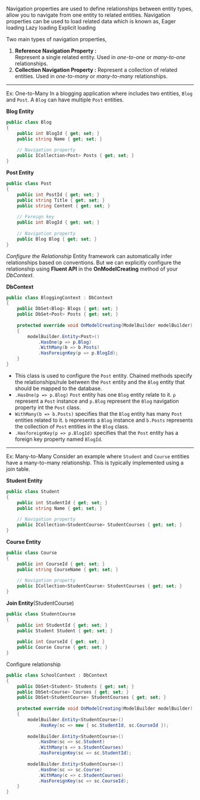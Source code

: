 Navigation properties are used to define relationships between entity types, allow you to navigate from one entity to related entities. 
Navigation properties can be used to load related data which is known as,
	Eager loading
	Lazy loading
	Explicit loading

Two main types of navigation properties,
1. **Reference Navigation Property :**  
	Represent a single related entity.
	Used in *one-to-one* or *many-to-one* relationships.
2. **Collection Navigation Property :** 
	Represent a collection of related entities. 
	Used in *one-to-many* or *many-to-many* relationships. 
****
Ex: One-to-Many
In a blogging application where includes two entities, `Blog` and `Post`. 
A `Blog` can have multiple `Post` entities. 

**Blog Entity**
```C#
public class Blog
{
    public int BlogId { get; set; }
    public string Name { get; set; }
	
    // Navigation property
    public ICollection<Post> Posts { get; set; }
}
```

**Post Entity**
```C#
public class Post
{
    public int PostId { get; set; }
    public string Title { get; set; }
    public string Content { get; set; }
	
    // Foreign key
    public int BlogId { get; set; }
	
    // Navigation property
    public Blog Blog { get; set; }
}

```

*Configure the Relationship*
Entity framework can automatically infer relationships based on conventions. 
But we can explicitly configure the relationship using **Fluent API** in the **OnModelCreating** method of your *DbContext*.

**DbContext**
```C#
public class BloggingContext : DbContext
{
    public DbSet<Blog> Blogs { get; set; }
    public DbSet<Post> Posts { get; set; }
	
    protected override void OnModelCreating(ModelBuilder modelBuilder)
    {
        modelBuilder.Entity<Post>()
            .HasOne(p => p.Blog)
            .WithMany(b => b.Posts)
            .HasForeignKey(p => p.BlogId);
    }
}
```
- This class is used to configure the `Post` entity. Chained methods specify the relationships/rule between the `Post` entity and the `Blog` entity that should be mapped to the database. 
- `.HasOne(p => p.Blog)`
	`Post` entity has one `Blog` entity relate to it. 
	`p` represent a `Post` instance and `p.Blog` represent the `Blog` navigation property int the `Post` class.
- `WithMany(b => b.Posts)`
	specifies that the `Blog` entity has many `Post` entities related to it. 
	`b` represents a `Blog` instance and `b.Posts` represents the collection of `Post` entities in the `Blog` class.
- `.HasforeignKey(p => p.BlogId)`
	specifies that the `Post` entity has a foreign key property named `BlogId`.
****
Ex: Many-to-Many
Consider an example where `Student` and `Course` entities have a many-to-many relationship. This is typically implemented using a join table.

**Student Entity**
```C#
public class Student
{
    public int StudentId { get; set; }
    public string Name { get; set; }
	
    // Navigation property
    public ICollection<StudentCourse> StudentCourses { get; set; }
}
```

**Course Entity**
```C#
public class Course
{
    public int CourseId { get; set; }
    public string CourseName { get; set; }
	
    // Navigation property
    public ICollection<StudentCourse> StudentCourses { get; set; }
}
```

**Join Entity**(StudentCourse)
```C#
public class StudentCourse
{
    public int StudentId { get; set; }
    public Student Student { get; set; }
	
    public int CourseId { get; set; }
    public Course Course { get; set; }
}
```

Configure relationship
```C#
public class SchoolContext : DbContext
{
    public DbSet<Student> Students { get; set; }
    public DbSet<Course> Courses { get; set; }
    public DbSet<StudentCourse> StudentCourses { get; set; }
	
    protected override void OnModelCreating(ModelBuilder modelBuilder)
    {
        modelBuilder.Entity<StudentCourse>()
            .HasKey(sc => new { sc.StudentId, sc.CourseId });
			
        modelBuilder.Entity<StudentCourse>()
            .HasOne(sc => sc.Student)
            .WithMany(s => s.StudentCourses)
            .HasForeignKey(sc => sc.StudentId);
			
        modelBuilder.Entity<StudentCourse>()
            .HasOne(sc => sc.Course)
            .WithMany(c => c.StudentCourses)
            .HasForeignKey(sc => sc.CourseId);
    }
}
```